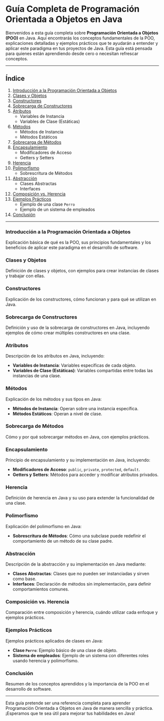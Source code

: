 # Guía Completa de Programación Orientada a Objetos en Java

Bienvenidos a esta guía completa sobre **Programación Orientada a Objetos (POO)** en Java. Aquí encontrarás los conceptos fundamentales de la POO, explicaciones detalladas y ejemplos prácticos que te ayudarán a entender y aplicar este paradigma en tus proyectos de Java. Esta guía está pensada para quienes están aprendiendo desde cero o necesitan refrescar conceptos.

---

## Índice

1. [Introducción a la Programación Orientada a Objetos](#introducción-a-la-programación-orientada-a-objetos)
2. [Clases y Objetos](#clases-y-objetos)
3. [Constructores](#constructores)
4. [Sobrecarga de Constructores](#sobrecarga-de-constructores)
5. [Atributos](#atributos)
   - Variables de Instancia
   - Variables de Clase (Estáticas)
6. [Métodos](#métodos)
   - Métodos de Instancia
   - Métodos Estáticos
7. [Sobrecarga de Métodos](#sobrecarga-de-métodos)
8. [Encapsulamiento](#encapsulamiento)
   - Modificadores de Acceso
   - Getters y Setters
9. [Herencia](#herencia)
10. [Polimorfismo](#polimorfismo)
    - Sobrescritura de Métodos
11. [Abstracción](#abstracción)
    - Clases Abstractas
    - Interfaces
12. [Composición vs. Herencia](#composición-vs-herencia)
13. [Ejemplos Prácticos](#ejemplos-prácticos)
    - Ejemplo de una clase `Perro`
    - Ejemplo de un sistema de empleados
14. [Conclusión](#conclusión)

---

### Introducción a la Programación Orientada a Objetos

Explicación básica de qué es la POO, sus principios fundamentales y los beneficios de aplicar este paradigma en el desarrollo de software.

### Clases y Objetos

Definición de clases y objetos, con ejemplos para crear instancias de clases y trabajar con ellas.

### Constructores

Explicación de los constructores, cómo funcionan y para qué se utilizan en Java.

### Sobrecarga de Constructores

Definición y uso de la sobrecarga de constructores en Java, incluyendo ejemplos de cómo crear múltiples constructores en una clase.

### Atributos

Descripción de los atributos en Java, incluyendo:
- **Variables de Instancia**: Variables específicas de cada objeto.
- **Variables de Clase (Estáticas)**: Variables compartidas entre todas las instancias de una clase.

### Métodos

Explicación de los métodos y sus tipos en Java:
- **Métodos de Instancia**: Operan sobre una instancia específica.
- **Métodos Estáticos**: Operan a nivel de clase.

### Sobrecarga de Métodos

Cómo y por qué sobrecargar métodos en Java, con ejemplos prácticos.

### Encapsulamiento

Principio de encapsulamiento y su implementación en Java, incluyendo:
- **Modificadores de Acceso**: `public`, `private`, `protected`, `default`.
- **Getters y Setters**: Métodos para acceder y modificar atributos privados.

### Herencia

Definición de herencia en Java y su uso para extender la funcionalidad de una clase.

### Polimorfismo

Explicación del polimorfismo en Java:
- **Sobrescritura de Métodos**: Cómo una subclase puede redefinir el comportamiento de un método de su clase padre.

### Abstracción

Descripción de la abstracción y su implementación en Java mediante:
- **Clases Abstractas**: Clases que no pueden ser instanciadas y sirven como base.
- **Interfaces**: Declaración de métodos sin implementación, para definir comportamientos comunes.

### Composición vs. Herencia

Comparación entre composición y herencia, cuándo utilizar cada enfoque y ejemplos prácticos.

### Ejemplos Prácticos

Ejemplos prácticos aplicados de clases en Java:
- **Clase `Perro`**: Ejemplo básico de una clase de objeto.
- **Sistema de empleados**: Ejemplo de un sistema con diferentes roles usando herencia y polimorfismo.

### Conclusión

Resumen de los conceptos aprendidos y la importancia de la POO en el desarrollo de software.

---

Esta guía pretende ser una referencia completa para aprender Programación Orientada a Objetos en Java de manera sencilla y práctica. ¡Esperamos que te sea útil para mejorar tus habilidades en Java!
